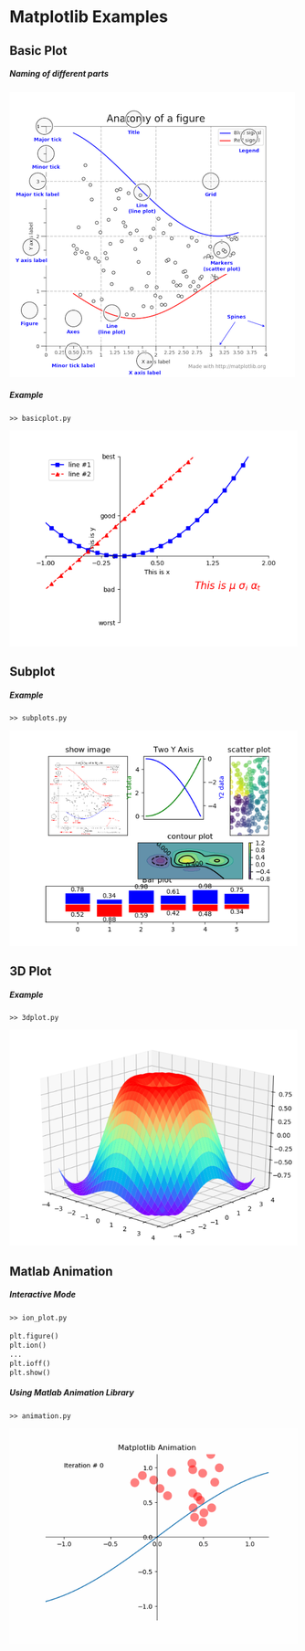 # Matplotlib Examples

## Basic Plot
##### Naming of different parts
![Anotomy](./plots/matlibplot_names.png)

##### Example
```
>> basicplot.py
```

![basicplot](./plots/basic_plot.png)



## Subplot
##### Example
```
>> subplots.py
```

![basicplot](./plots/sub_plot.png)


## 3D Plot
##### Example
```
>> 3dplot.py
```

![basicplot](./plots/3d_plot.png)



## Matlab Animation
##### Interactive Mode
```
>> ion_plot.py

plt.figure()
plt.ion()
...
plt.ioff()
plt.show()
```

##### Using Matlab Animation Library
```
>> animation.py
```
![basicplot](./plots/animation.gif)
